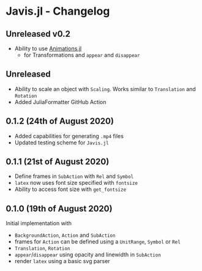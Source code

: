 # Javis.jl - Changelog

## Unreleased v0.2
- Ability to use [Animations.jl](https://github.com/jkrumbiegel/Animations.jl) 
  - for Transformations and `appear` and `disappear`
  
## Unreleased
- Ability to scale an object with `Scaling`. Works similar to `Translation` and `Rotation` 
- Added JuliaFormatter GitHub Action

## 0.1.2 (24th of August 2020)
- Added capabilities for generating `.mp4` files
- Updated testing scheme for `Javis.jl`

## 0.1.1 (21st of August 2020)
- Define frames in `SubAction` with `Rel` and `Symbol`
- `latex` now uses font size specified with `fontsize`
- Ability to access font size with `get_fontsize`

## 0.1.0 (19th of August 2020)
Initial implementation with
- `BackgroundAction`, `Action` and `SubAction`
- frames for `Action` can be defined using a `UnitRange`, `Symbol` or `Rel`
- `Translation`, `Rotation` 
- `appear`/`disappear` using opacity and linewidth in `SubAction`
- render `latex` using a basic svg parser
